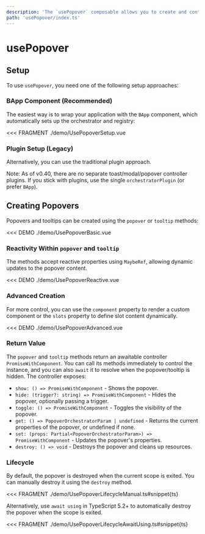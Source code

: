 ```yaml
---
description: 'The `usePopover` composable allows you to create and control popovers and tooltips dynamically from anywhere in your application. It provides methods to create, show, hide, and manage both popovers and tooltips programmatically.'
path: 'usePopover/index.ts'
---
```


# usePopover

<PageHeader base="githubComposablesDirectory" />

## Setup

To use `usePopover`, you need one of the following setup approaches:

### BApp Component (Recommended)

The easiest way is to wrap your application with the `BApp` component, which automatically sets up the orchestrator and registry:

<<< FRAGMENT ./demo/UsePopoverSetup.vue

### Plugin Setup (Legacy)

Alternatively, you can use the traditional plugin approach.

Note: As of v0.40, there are no separate toast/modal/popover controller plugins. If you stick with plugins, use the single `orchestratorPlugin` (or prefer `BApp`).

<UsePluginAlert />

## Creating Popovers

Popovers and tooltips can be created using the `popover` or `tooltip` methods:

<<< DEMO ./demo/UsePopoverBasic.vue

### Reactivity Within `popover` and `tooltip`

The methods accept reactive properties using `MaybeRef`, allowing dynamic updates to the popover content.

<<< DEMO ./demo/UsePopoverReactive.vue

### Advanced Creation

For more control, you can use the `component` property to render a custom component or the `slots` property to define slot content dynamically.

<<< DEMO ./demo/UsePopoverAdvanced.vue

### Return Value

The `popover` and `tooltip` methods return an awaitable controller `PromiseWithComponent`. You can call its methods immediately to control the instance, and you can also `await` it to resolve when the popover/tooltip is hidden. The controller exposes:

- `show: () => PromiseWithComponent` - Shows the popover.
- `hide: (trigger?: string) => PromiseWithComponent` - Hides the popover, optionally passing a trigger.
- `toggle: () => PromiseWithComponent` - Toggles the visibility of the popover.
- `get: () => PopoverOrchestratorParam | undefined` - Returns the current properties of the popover, or undefined if none.
- `set: (props: Partial<PopoverOrchestratorParam>) => PromiseWithComponent` - Updates the popover's properties.
- `destroy: () => void` - Destroys the popover and cleans up resources.

### Lifecycle

By default, the popover is destroyed when the current scope is exited. You can manually destroy it using the `destroy` method.

<<< FRAGMENT ./demo/UsePopoverLifecycleManual.ts#snippet{ts}

Alternatively, use `await using` in TypeScript 5.2+ to automatically destroy the popover when the scope is exited.

<<< FRAGMENT ./demo/UsePopoverLifecycleAwaitUsing.ts#snippet{ts}

<script setup lang="ts">
import UsePluginAlert from '../../components/UsePluginAlert.vue'
import PageHeader from '../../components/PageHeader.vue'

</script>
